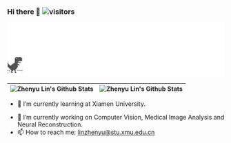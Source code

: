 ### Hi there 👋 ![visitors](https://visitor-badge.laobi.icu/badge?page_id=linzhenyuyuchen.visitor-badge)
![](./dino.gif)


| ![Zhenyu Lin's Github Stats](https://github-readme-stats.vercel.app/api?username=linzhenyuyuchen&count_private=true&show_icons=true&theme=buefy&hide_border=true) | ![Zhenyu Lin's Github Stats](https://github-readme-stats.vercel.app/api/top-langs/?username=linzhenyuyuchen&layout=compact&theme=buefy&hide_border=true) |
| ------------- | ------------- |

- 🌱 I’m currently learning at Xiamen University.
<!--- ⚡ I’m sharing on [my blog](https://linzhenyuyuchen.github.io/about/).-->
- 💬 I’m currently working on Computer Vision, Medical Image Analysis and Neural Reconstruction.
- 📫 How to reach me: linzhenyu@stu.xmu.edu.cn

<!--
**linzhenyuyuchen/linzhenyuyuchen** is a ✨ _special_ ✨ repository because its `README.md` (this file) appears on your GitHub profile.

Here are some ideas to get you started:

- 🔭 I’m currently working on ...
- 🌱 I’m currently learning ...
- 👯 I’m looking to collaborate on ...
- 🤔 I’m looking for help with ...
- 💬 Ask me about ...
- 📫 How to reach me: ...
- 😄 Pronouns: ...
- ⚡ Fun fact: ...
-->
